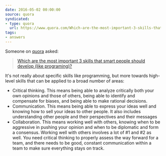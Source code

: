 ```yaml
---
date: 2016-05-02 00:00:00
source: quora
syndicated:
- type: quora
  url: https://www.quora.com/Which-are-the-most-important-3-skills-that-smart-people-should-develop-like-programming/answer/Roy-Tang
tags:
- answers
---
```


Someone on [quora](https://quora.com) asked:

> [Which are the most important 3 skills that smart people should develop (like programing)?](https://www.quora.com/Which-are-the-most-important-3-skills-that-smart-people-should-develop-like-programming/answer/Roy-Tang)


It's not really about specific skills like programming, but more towards high-level skills that can be applied to a broad number of areas:

- Critical thinking. This means being able to analyze critically both your own opinions and those of others, being able to identify and compensate for biases, and being able to make rational decisions.
- Communication. This means being able to express your ideas well and knowing how to sell your ideas to other people. It also includes understanding other people and their perspectives and their messages
- Collaboration. This means working well with others, knowing when to be aggressive in pushing your opinion and when to be diplomatic and form a consensus. Working well with others involves a lot of #1 and #2 as well. You need critical thinking to properly assess the way forward for a team, and there needs to be good, constant communication within a team to make sure everything stays on track.